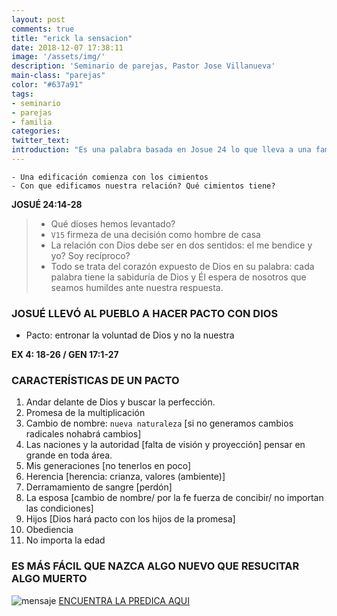 ```yaml
---
layout: post
comments: true
title: "erick la sensacion"
date: 2018-12-07 17:38:11
image: '/assets/img/'
description: 'Seminario de parejas, Pastor Jose Villanueva'
main-class: "parejas"
color: "#637a91"
tags:
- seminario
- parejas
- familia
categories:
twitter_text:
introduction: "Es una palabra basada en Josue 24 lo que lleva a una familia a hacer pacto con Dios y las caracteristicas de ese pacto con El"
---
```

```
- Una edificación comienza con los cimientos
- Con que edificamos nuestra relación? Qué cimientos tiene?
```

**JOSUÉ 24:14-28**

> - Qué dioses hemos levantado? <br/>
> - `V15` firmeza de una decisión como hombre de casa <br/>
> - La relación con Dios debe ser en dos sentidos: el me bendice y yo? Soy recíproco? <br/>
> - Todo se trata del corazón expuesto de Dios en su palabra: cada palabra tiene la
sabiduría de Dios y Él espera de nosotros que seamos humildes ante nuestra respuesta. <br/>

### JOSUÉ LLEVÓ AL PUEBLO A HACER PACTO CON DIOS
- Pacto: entronar la voluntad de Dios y no la nuestra

**EX 4: 18-26 / GEN 17:1-27**

### CARACTERÍSTICAS DE UN PACTO

1. Andar delante de Dios y buscar la perfección.
2. Promesa de la multiplicación
3. Cambio de nombre: `nueva naturaleza` [si no generamos cambios radicales nohabrá cambios]
4. Las naciones y la autoridad [falta de visión y proyección] pensar en grande en toda
área.
5. Mis generaciones [no tenerlos en poco]
6. Herencia [herencia: crianza, valores (ambiente)]
7. Derramamiento de sangre [perdón]
8. La esposa [cambio de nombre/ por la fe fuerza de concibir/ no importan las
condiciones]
9. Hijos [Dios hará pacto con los hijos de la promesa]
10. Obediencia
11. No importa la edad

### ES MÁS FÁCIL QUE NAZCA ALGO NUEVO QUE RESUCITAR ALGO MUERTO

![mensaje](https://i.ytimg.com/vi/aq1knMn8vBU/hqdefault.jpg)
[ENCUENTRA LA PREDICA AQUI](https://youtu.be/aq1knMn8vBU)
